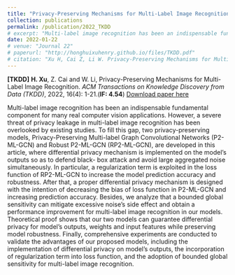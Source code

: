 ```yaml
---
title: "Privacy-Preserving Mechanisms for Multi-Label Image Recognition"
collection: publications
permalink: /publication/2022_TKDD
# excerpt: "Multi-label image recognition has been an indispensable fundamental component for many real computer vision applications. However, a severe threat of privacy leakage in multi-label image recognition has been overlooked by existing studies. To fill this gap, two privacy-preserving models, Privacy-Preserving Multi-label Graph Convolutional Networks (P2-ML-GCN) and Robust P2-ML-GCN (RP2-ML-GCN), are developed in this article, where differential privacy mechanism is implemented on the model’s outputs so as to defend black- box attack and avoid large aggregated noise simultaneously. In particular, a regularization term is exploited in the loss function of RP2-ML-GCN to increase the model prediction accuracy and robustness. After that, a proper differential privacy mechanism is designed with the intention of decreasing the bias of loss function in P2-ML-GCN and increasing prediction accuracy. Besides, we analyze that a bounded global sensitivity can mitigate excessive noise’s side effect and obtain a performance improvement for multi-label image recognition in our models. Theoretical proof shows that our two models can guarantee differential privacy for model’s outputs, weights and input features while preserving model robustness. Finally, comprehensive experiments are conducted to validate the advantages of our proposed models, including the implementation of differential privacy on model’s outputs, the incorporation of regularization term into loss function, and the adoption of bounded global sensitivity for multi-label image recognition."
date: 2022-01-22
# venue: "Journal 22"
# paperurl: "http://honghuixuhenry.github.io/files/TKDD.pdf"
# citation: "Xu H, Cai Z, Li W. Privacy-Preserving Mechanisms for Multi-Label Image Recognition[J]. ACM Transactions on Knowledge Discovery from Data (TKDD), 2022, 16(4): 1-21."
---
```


**[TKDD]** **H. Xu**, Z. Cai and W. Li, Privacy-Preserving Mechanisms for Multi-Label Image Recognition. _ACM Transactions on Knowledge Discovery from Data (TKDD)_, 2022, 16(4): 1-21.(**IF: 4.54**) [Download paper here](http://honghuixuhenry.github.io/files/TKDD.pdf)

Multi-label image recognition has been an indispensable fundamental component for many real computer vision applications. However, a severe threat of privacy leakage in multi-label image recognition has been overlooked by existing studies. To fill this gap, two privacy-preserving models, Privacy-Preserving Multi-label Graph Convolutional Networks (P2-ML-GCN) and Robust P2-ML-GCN (RP2-ML-GCN), are developed in this article, where differential privacy mechanism is implemented on the model’s outputs so as to defend black- box attack and avoid large aggregated noise simultaneously. In particular, a regularization term is exploited in the loss function of RP2-ML-GCN to increase the model prediction accuracy and robustness. After that, a proper differential privacy mechanism is designed with the intention of decreasing the bias of loss function in P2-ML-GCN and increasing prediction accuracy. Besides, we analyze that a bounded global sensitivity can mitigate excessive noise’s side effect and obtain a performance improvement for multi-label image recognition in our models. Theoretical proof shows that our two models can guarantee differential privacy for model’s outputs, weights and input features while preserving model robustness. Finally, comprehensive experiments are conducted to validate the advantages of our proposed models, including the implementation of differential privacy on model’s outputs, the incorporation of regularization term into loss function, and the adoption of bounded global sensitivity for multi-label image recognition.

<!-- Recommended citation: Xu H, Cai Z, Li W. Privacy-Preserving Mechanisms for Multi-Label Image Recognition[J]. ACM Transactions on Knowledge Discovery from Data (TKDD), 2022, 16(4): 1-21. -->
